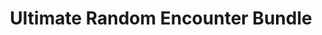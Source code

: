 ---
title: Ultimate Random Encounter Bundle
subtitle: 
image: random_encounters_bundle_Cover.jpg
alt_image: 
alt: Hidden 
product_link: https://www.dmsguild.com/product/366585/Ultimate-Random-Encounter-Bundle-BUNDLE?affiliate_id=1739130
selling_site: DMsGuild
---